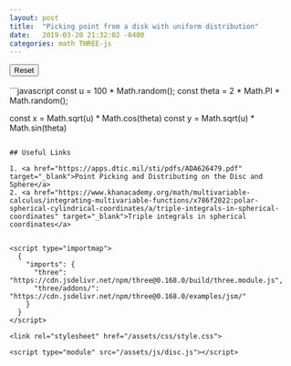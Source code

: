```yaml
---
layout: post
title:  "Picking point from a disk with uniform distribution"
date:   2019-03-20 21:32:02 -0400
categories: math THREE-js
---
```


<div class='threejs'>
    <div id='cube'></div>
    <button id="reset-button">Reset</button>
</div>

<br>
```javascript
const u = 100 * Math.random();
const theta = 2 * Math.PI * Math.random();

const x = Math.sqrt(u) * Math.cos(theta)
const y = Math.sqrt(u) * Math.sin(theta)
```

## Useful Links

1. <a href="https://apps.dtic.mil/sti/pdfs/ADA626479.pdf" target="_blank">Point Picking and Distributing on the Disc and Sphere</a>
2. <a href="https://www.khanacademy.org/math/multivariable-calculus/integrating-multivariable-functions/x786f2022:polar-spherical-cylindrical-coordinates/a/triple-integrals-in-spherical-coordinates" target="_blank">Triple integrals in spherical coordinates</a>


<script type="importmap">
  {
    "imports": {
      "three": "https://cdn.jsdelivr.net/npm/three@0.168.0/build/three.module.js",
      "three/addons/": "https://cdn.jsdelivr.net/npm/three@0.168.0/examples/jsm/"
    }
  }
</script>

<link rel="stylesheet" href="/assets/css/style.css">

<script type="module" src="/assets/js/disc.js"></script>